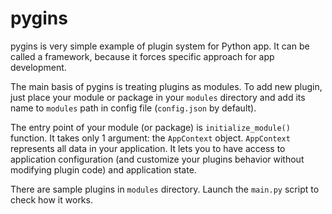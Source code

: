 # pygins
pygins is very simple example of plugin system for Python app. It can be called a framework, because it forces specific approach for app development.

The main basis of pygins is treating plugins as modules. To add new plugin, just place your module or package in your `modules` directory  and add its name to `modules` path in config file (`config.json` by default). 

The entry point of your module (or package) is `initialize_module()` function. It takes only 1 argument: the `AppContext` object. `AppContext` represents all data in your application. It lets you to have access to application configuration (and customize your plugins behavior without modifying plugin code) and application state.

There are sample plugins in `modules` directory. Launch the `main.py` script to check how it works.